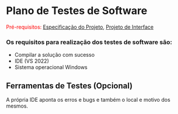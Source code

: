 # Plano de Testes de Software

<span style="color:red">Pré-requisitos: <a href="2-Especificação do Projeto.md"> Especificação do Projeto</a></span>, <a href="3-Projeto de Interface.md"> Projeto de Interface</a>

### Os requisitos para realização dos testes de software são:
* Compilar a solução com sucesso
* IDE (VS 2022)
* Sistema operacional Windows

 
## Ferramentas de Testes (Opcional)

A própria IDE aponta os erros e bugs e também o local e motivo dos mesmos.
